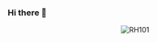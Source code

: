 ### Hi there 👋

<p align="center">

<img src="https://github-readme-stats.vercel.app/api?username=rh101&show_icons=true&locale=en" alt="RH101" />

</p>

<!--
**rh101/rh101** is a ✨ _special_ ✨ repository because its `README.md` (this file) appears on your GitHub profile.

Here are some ideas to get you started:

- 🔭 I’m currently working on ...
- 🌱 I’m currently learning ...
- 👯 I’m looking to collaborate on ...
- 🤔 I’m looking for help with ...
- 💬 Ask me about ...
- 📫 How to reach me: ...
- 😄 Pronouns: ...
- ⚡ Fun fact: ...
-->
